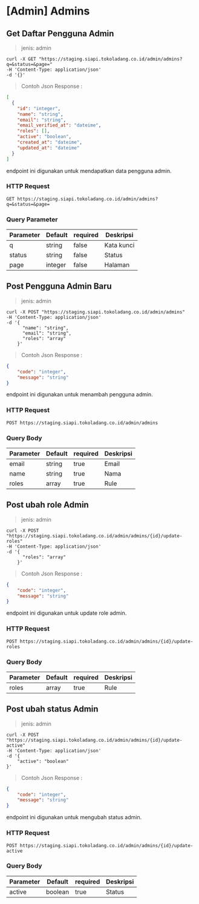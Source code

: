 # [Admin] Admins

## Get Daftar Pengguna Admin

> jenis: admin

```shell
curl -X GET "https://staging.siapi.tokoladang.co.id/admin/admins?q=&status=&page="
-H 'Content-Type: application/json'
-d '{}'
```
> Contoh Json Response :

```json
[
  {
    "id": "integer",
    "name": "string",
    "email": "string",
    "email_verified_at": "dateime",
    "roles": [],
    "active": "boolean",
    "created_at": "dateime",
    "updated_at": "dateime"
  }
]
```

endpoint ini digunakan untuk mendapatkan data pengguna admin.

### HTTP Request

`GET https://staging.siapi.tokoladang.co.id/admin/admins?q=&status=&page=`

### Query Parameter

Parameter | Default | required | Deskripsi
--------- | ------- | -------- | -----------
q | string | false | Kata kunci
status | string | false | Status
page | integer | false | Halaman

## Post Pengguna Admin Baru

> jenis: admin

```shell
curl -X POST "https://staging.siapi.tokoladang.co.id/admin/admins"
-H 'Content-Type: application/json'
-d '{
      "name": "string",
      "email": "string",
      "roles": "array"
    }'
```
> Contoh Json Response :

```json
{
    "code": "integer",
    "message": "string"
}
```

endpoint ini digunakan untuk menambah pengguna admin.

### HTTP Request

`POST https://staging.siapi.tokoladang.co.id/admin/admins`

### Query Body

Parameter | Default | required | Deskripsi
--------- | ------- | -------- | -----------
email | string | true | Email
name | string | true | Nama
roles | array | true | Rule

## Post ubah role Admin

> jenis: admin

```shell
curl -X POST "https://staging.siapi.tokoladang.co.id/admin/admins/{id}/update-roles"
-H 'Content-Type: application/json'
-d '{
      "roles": "array"
    }'
```
> Contoh Json Response :

```json
{
    "code": "integer",
    "message": "string"
}
```

endpoint ini digunakan untuk update role admin.

### HTTP Request

`POST https://staging.siapi.tokoladang.co.id/admin/admins/{id}/update-roles`

### Query Body

Parameter | Default | required | Deskripsi
--------- | ------- | -------- | -----------
roles | array | true | Rule

## Post ubah status Admin

> jenis: admin

```shell
curl -X POST "https://staging.siapi.tokoladang.co.id/admin/admins/{id}/update-active"
-H 'Content-Type: application/json'
-d '{
    "active": "boolean"
}'
```
> Contoh Json Response :

```json
{
    "code": "integer",
    "message": "string"
}
```

endpoint ini digunakan untuk mengubah status admin.

### HTTP Request

`POST https://staging.siapi.tokoladang.co.id/admin/admins/{id}/update-active`

### Query Body

Parameter | Default | required | Deskripsi
--------- | ------- | -------- | -----------
active | boolean | true | Status
